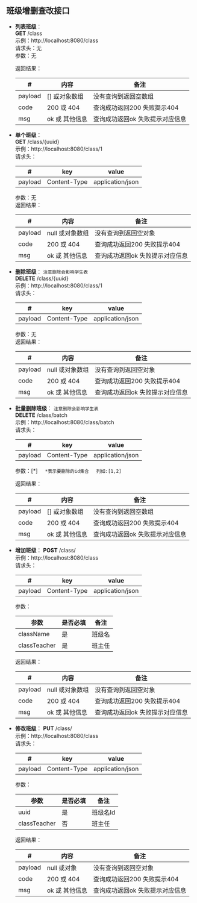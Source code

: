 ## 班级增删查改接口 ##
- **列表班级**：  
	**GET** /class  
	示例：http://localhost:8080/class  
    请求头：无  
	参数：无  
  
	返回结果：

	| #    		| 内容 				| 备注 							|
	| ---- 		| ---- 				| ---- 							|
	| payload   |[] 或对象数组     	| 没有查询到返回空数组     		|
	| code    	| 200 或 404     	| 查询成功返回200 失败提示404  	|
	| msg    	| ok 或 其他信息     	| 查询成功返回ok  失败提示对应信息  |

- **单个班级**：  
	**GET** /class/{uuid}  
	示例：http://localhost:8080/class/1  
	请求头：  

	| #    		| key 				| value 						|
	| ---- 		| ---- 				| ---- 							|
	| payload   |Content-Type     	| application/json       		|
	参数：无  
	返回结果：

	| #    		| 内容 				| 备注 							|
	| ---- 		| ---- 				| ---- 							|
	| payload   | null 或对象数组    	| 没有查询到返回空对象     		|
	| code    	| 200 或 404     	| 查询成功返回200 失败提示404  	|
	| msg    	| ok 或 其他信息     	| 查询成功返回ok  失败提示对应信息  |

- **删除班级**：  `注意删除会影响学生表`  
	**DELETE** /class/{uuid}  
	示例：http://localhost:8080/class/1  
	请求头：  

	| #    		| key 				| value 						|
	| ---- 		| ---- 				| ---- 							|
	| payload   |Content-Type     	| application/json       		|
	参数：无  
	返回结果：

	| #    		| 内容 				| 备注 							|
	| ---- 		| ---- 				| ---- 							|
	| payload   |null 或对象数组     	| 没有查询到返回空对象     		|
	| code    	| 200 或 404     	| 查询成功返回200 失败提示404  	|
	| msg    	| ok 或 其他信息     	| 查询成功返回ok  失败提示对应信息  |

- **批量删除班级**：  `注意删除会影响学生表`  
	**DELETE** /class/batch  
	示例：http://localhost:8080/class/batch  
	请求头：  

	| #    		| key 				| value 						|
	| ---- 		| ---- 				| ---- 							|
	| payload   |Content-Type     	| application/json       		|
	参数：[*] &nbsp;&nbsp;&nbsp; `*表示要删除的id集合` &nbsp;&nbsp;&nbsp; `列如:[1,2]` 

	返回结果：

	| #    		| 内容 				| 备注 							|
	| ---- 		| ---- 				| ---- 							|
	| payload   |[] 或对象数组     	| 没有查询到返回空数组     		|
	| code    	| 200 或 404     	| 查询成功返回200 失败提示404  	|
	| msg    	| ok 或 其他信息     	| 查询成功返回ok  失败提示对应信息  |

- **增加班级**：
 	**POST** /class/  
	示例：http://localhost:8080/class  
	请求头：  

	| #    		| key 				| value 						|
	| ---- 		| ---- 				| ---- 							|
	| payload   |Content-Type     	| application/json       		|
	参数：  

	| 参数  			| 是否必填 	| 备注 				|
	| ---- 			| ---- 		| ---- 				|
	| className   	|是     		| 班级名       		|
	| classTeacher  |是     		| 班主任       		|

	返回结果：

	| #    		| 内容 				| 备注 							|
	| ---- 		| ---- 				| ---- 							|
	| payload   |null 或对象数组     	| 没有查询到返回空对象     		|
	| code    	| 200 或 404     	| 查询成功返回200 失败提示404  	|
	| msg    	| ok 或 其他信息     	| 查询成功返回ok  失败提示对应信息  |

- **修改班级**：
 	**PUT** /class/  
	示例：http://localhost:8080/class  
	请求头：  

	| #    		| key 				| value 						|
	| ---- 		| ---- 				| ---- 							|
	| payload   |Content-Type     	| application/json       		|
	参数：  

	| 参数  			| 是否必填 	| 备注 				|
	| ---- 			| ---- 		| ---- 				|
	| uuid   		|是     		| 班级名Id       	|
	| classTeacher  |否     		| 班主任       		|

	返回结果：

	| #    		| 内容 				| 备注 							|
	| ---- 		| ---- 				| ---- 							|
	| payload   |null 或对象     	| 没有查询到返回空对象     		|
	| code    	| 200 或 404     	| 查询成功返回200 失败提示404  	|
	| msg    	| ok 或 其他信息     	| 查询成功返回ok  失败提示对应信息  |

